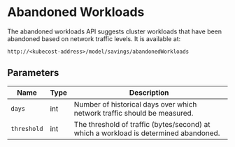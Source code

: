 Abandoned Workloads
===================

The abandoned workloads API suggests cluster workloads that have been abandoned based on network traffic levels. It is available at:
```
http://<kubecost-address>/model/savings/abandonedWorkloads
```

## Parameters

| Name | Type | Description |
|------|------|-------------|
| `days` | int | Number of historical days over which network traffic should be measured. |
| `threshold` | int | The threshold of traffic (bytes/second) at which a workload is determined abandoned. |



